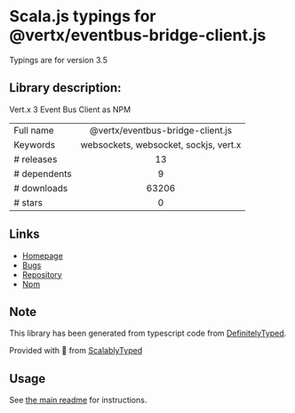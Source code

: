 
# Scala.js typings for @vertx/eventbus-bridge-client.js

Typings are for version 3.5

## Library description:
Vert.x 3 Event Bus Client as NPM

|                    |                 |
| ------------------ | :-------------: |
| Full name          | @vertx/eventbus-bridge-client.js |
| Keywords           | websockets, websocket, sockjs, vert.x |
| # releases         | 13 |
| # dependents       | 9 |
| # downloads        | 63206 |
| # stars            | 0 |

## Links
- [Homepage](http://vertx.io)
- [Bugs](https://github.com/vert-x3/vertx-stack/issues)
- [Repository](https://github.com/vert-x3/vertx-stack)
- [Npm](https://www.npmjs.com/package/@vertx/eventbus-bridge-client.js)
    


## Note
This library has been generated from typescript code from [DefinitelyTyped](https://definitelytyped.org).

Provided with :purple_heart: from [ScalablyTyped](https://github.com/oyvindberg/ScalablyTyped)

## Usage
See [the main readme](../../readme.md) for instructions.


